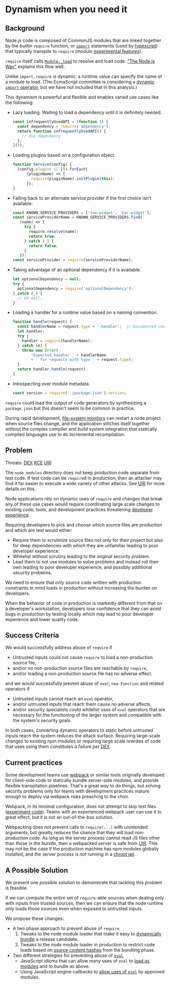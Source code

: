 # Dynamism when you need it

## Background

Node.js code is composed of CommonJS modules that are linked together
by the builtin `require` function, or [`import`][import-js] statements
(used by [typescript][import-ts]) that typically transpile to `require`
(modulo [experimental features][esm]).

`require` itself calls [`Module._load`][] to resolve and load code.
["The Node.js Way"][FKS] explains this flow well.

Unlike `import`, `require` is dynamic: a runtime value can specify
the name of a module to load.  (The EcmaScript committee is
considering a [dynamic `import` operator][import-op-strawman], but we
have not included that in this analysis.)


This dynamism is powerful and flexible and enables varied use cases
like the following:

*   Lazy loading.  Waiting to load a dependency until it is definitely needed.
    ```js
    const infrequentlyUsedAPI = (function () {
      const dependency = require('dependency');
      return function infrequentlyUsedAPI() {
        // Use dependency
      };
    }());
    ```
*   Loading plugins based on a configuration object.
    ```js
    function Service(config) {
      (config.plugins || []).forEach(
          (pluginName) => {
            require(pluginName).initPlugin(this);
          });
    }
    ```
*   Falling back to an alternate service provider if the first choice
    isn't available:
    ```js
    const KNOWN_SERVICE_PROVIDERS = ['foo-widget', 'bar-widget'];
    const serviceProviderName = KNOWN_SERVICE_PROVIDERS.find(
       (name) => {
         try {
           require.resolve(name);
           return true;
         } catch (_) {
           return false;
         }
       });
    const serviceProvider = require(serviceProviderName);
    ```
*   Taking advantage of an optional dependency if it is available.
    ```js
    let optionalDependency = null;
    try {
      optionalDependency = require('optionalDependency');
    } catch (_) {
      // Oh well.
    }
    ```
*   Loading a handler for a runtime value based on a naming convention.
    ```js
    function handle(request) {
      const handlerName = request.type + '-handler';  // Documented convention
      let handler;
      try {
        handler = require(handlerName);
      } catch (e) {
        throw new Error(
            'Expected handler ' + handlerName
            + ' for requests with type ' + request.type);
      }
      return handler.handle(request);
    }
    ```
*   Introspecting over module metadata.
    ```js
    const version = require('./package.json').version;
    ```

`require` could load the output of code generators by synthesizing a
`package.json` but this doesn't seem to be common in practice.

During rapid development, [file-system monitors][nodemon] can restart
a node project when source files change, and the application stitches
itself together without the complex compiler and build system
integration that statically compiled languages use to do incremental
recompilation.


## Problem

Threats: [DEX][] [RCE][] [UIR][]

The `node_modules` directory does not keep production code separate
from test code.  If test code can be `require`d in production, then
an attacker may find it far easier to execute a wide variety of other
attacks.  See [UIR][] for more details on this.

Node applications rely on dynamic uses of `require` and changes that
break any of these use cases would require coordinating large scale
changes to existing code, tools, and development practices threatening
[developer experience][DEX].

Requiring developers to pick and choose which source files are
production and which are test would either:

*  Require them to scrutinize source files not only for their project
   but also for deep dependencies with which they are unfamiliar
   leading to poor developer experience.
*  Whitelist without scrutiny leading to the original security problem.
*  Lead them to not use modules to solve problems and instead roll their
   own leading to poor developer experience, and possibly additional
   security problems.

We need to ensure that only source code written with production
constraints in mind loads in production without increasing the burden
on developers.

When the behavior of code in production is markedly different from that
on a developer's workstation, developers lose confidence that they
can avoid bugs in production by testing locally which may lead
to poor developer experience and lower quality code.


## Success Criteria

We would successfully address abuse of `require` if

*  Untrusted inputs could not cause `require` to load a
   non-production source file,
*  and/or no non-production source files are reachable by
   `require`,
*  and/or loading a non-production source file has no adverse effect.

and we would successfully prevent abuse of `eval`, `new Function`
and related operators if

*  Untrusted inputs cannot reach an `eval` operator,
*  and/or untrusted inputs that reach them cause no adverse affects,
*  and/or security specialists could whitelist uses of `eval` operators
   that are necessary for the functioning of the larger
   system and compatible with the system's security goals.

In both cases, converting dynamic operators to static before untrusted
inputs reach the system reduces the attack surface.  Requiring
large-scale changes to existing npm modules or requiring large scale
rewrites of code that uses using them constitutes a failure per
[DEX][].


## Current practices

Some development teams use [webpack][] or similar tools originally
developed for client-side code to statically bundle server-side
modules, and provide flexible transpilation pipelines.  That's a
great way to do things, but solving security problems only for teams
with development practices mature enough to deploy via webpack risks
preaching to the choir.

Webpack, in its minimal configuration, does not attempt to skip
test files ([experiment code][webpack-experiment]).
Teams with an experienced webpack user can use it to great effect, but
it is not an out-of-the-box solution.

Webpacking does not prevent calls to `require(...)` with unintended
arguments, but greatly reduces the chance that they will load
non-production code.  As long as the server process cannot read
JS files other than those in the bundle, then a webpacked server
is safe from [UIR][].  This may not be the case if the production
machine has npm modules globally installed, and the server process
is not running in a [chroot jail][].


## A Possible Solution

We present one possible solution to demonstrate that tackling this
problem is feasible.

If we can compute the entire set of `require`-able sources when
dealing only with inputs from trusted sources, then we can
ensure that the node runtime only loads those sources even when
exposed to untrusted inputs.

We propose these changes:

*  A two phase approach to prevent abuse of `require`.
   1. Tweaks to the node module loader that make it easy to
      [dynamically bundle](bundling.md) a release candidate.
   2. Tweaks to the node module loader in production to restrict
      code loads based on [source content hashes](source-contents.md)
      from the bundling phase.
*  Two different strategies for preventing abuse of
   [`eval`](what-about-eval.md).
   *  JavaScript idioms that can allow many uses of `eval` to
      [load as modules](synthetic-modules.md) and to bundle as above.
   *  Using JavaScript engine callbacks to
      [allow uses of `eval`](bounded-eval.md) by approved modules.

[DEX]: ../chapter-1/threat-DEX.md
[RCE]: ../chapter-1/threat-RCE.md
[UIR]: ../chapter-1/threat-UIR.md
[webpack]: https://webpack.js.org/
[Symbol]: (https://developer.mozilla.org/en-US/docs/Web/JavaScript/Reference/Global_Objects/Symbol)
[import-js]: https://developer.mozilla.org/en-US/docs/Web/JavaScript/Reference/Statements/import
[import-ts]: https://www.typescriptlang.org/docs/handbook/modules.html#import
[`Module._load`]: https://github.com/nodejs/node/blob/0fdd88a374e23e1dd4a05d93afd5eb0c3b080fd5/lib/module.js#L449
[FKS]: http://fredkschott.com/post/2014/06/require-and-the-module-system/
[esm]: https://nodejs.org/api/esm.html#esm_ecmascript_modules
[Content-Security-Policy]: https://developers.google.com/web/fundamentals/security/csp/
[nodemon]: https://nodemon.io/
[import-op-strawman]: https://github.com/tc39/proposal-dynamic-import
[chroot jail]: https://help.ubuntu.com/community/BasicChroot
[webpack-experiment]: https://github.com/google/node-sec-roadmap/tree/master/chapter-2/experiments/webpack-compat
